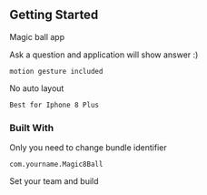 ## Getting Started

Magic ball app

Ask a question and application will show answer :)

```
motion gesture included
```

No auto layout

```
Best for Iphone 8 Plus
```


### Built With

Only you need to change bundle identifier

```
com.yourname.Magic8Ball
```

Set your team and build


